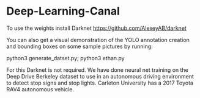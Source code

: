 # Deep-Learning-Canal

To use the weights install Darknet https://github.com/AlexeyAB/darknet

You can also get a visual demonstration of the YOLO annotation creation and bounding boxes on some sample pictures by running:


python3 generate_datset.py;
python3 ethan.py


For this Darknet is not required. We have done neural net training on the Deep Drive Berkeley dataset to use in an autonomous driving environment to detect stop signs and stop lights. Carleton University has a 2017 Toyota RAV4 autonomous vehicle.

